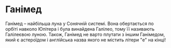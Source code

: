 # Ганімед

Ганімед – найбільша луна у Сонячній системі. Вона обертається по орбіті навколо
Юпітера і була винайдена Галілео, тому її називають Галілеєвою луною. Також,
Ганімед не варто плутати з іншим Ганімедом, який є астероїдом і англійська назва
якого не містить літери "e" на кінці!

